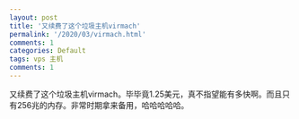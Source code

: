 ```yaml
---
layout: post
title: '又续费了这个垃圾主机virmach'
permalink: '/2020/03/virmach.html'
comments: 1
categories: Default
tags: vps 主机
comments: 1
---
```

又续费了这个垃圾主机virmach。毕毕竟1.25美元，真不指望能有多快啊。而且只有256兆的内存。非常时期拿来备用，哈哈哈哈哈。